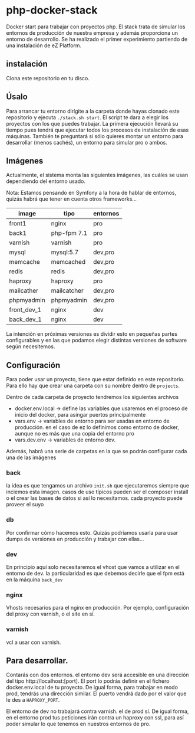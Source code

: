 # php-docker-stack

Docker start para trabajar con proyectos php. El stack trata de simular
los entornos de producción de nuestra empresa y además proporciona un 
entorno de desarrollo. Se ha realizado el primer experimiento partiendo
de una instalación de eZ Platform. 

## instalación
Clona este repositorio en tu disco. 

## Úsalo
Para arrancar tu entorno dirígite a la carpeta donde hayas clonado este repositorio
y ejecuta `./stack.sh start`. El script te dara a elegir los proyectos
con los que puedes trabajar. La primera ejecución llevará su tiempo pues 
tendrá que ejecutar todos los procesos de instalación de esas máquinas. 
También te preguntará si sólo quieres montar un entorno para desarrollar (menos cachés), un entorno para simular 
pro o ambos. 

## Imágenes
Actualmente, el sistema monta las siguientes imágenes, las cuáles se usan
dependiendo del entorno usado.

Nota: Estamos pensando en Symfony a la hora de hablar de entornos, quizás habrá que 
tener en cuenta otros frameworks...

| image  | tipo  | entornos  |
|---|---|---|
| front1 | nginx   | pro   |
| back1  | php-fpm 7.1  | pro  |
| varnish  | varnish  | pro  |
| mysql | mysql:5.7 | dev,pro |
| memcache | memcached | dev,pro |
| redis | redis | dev,pro |
| haproxy  | haproxy | pro |
| mailcather | mailcatcher | dev,pro |
| phpmyadmin | phpmyadmin | dev,pro |
| front_dev_1 | nginx | dev |
| back_dev_1 | nginx | dev |

La intención en próximas versiones es dividir esto en pequeñas partes configurables y en las que podamos
elegir distintas versiones de software según necesitemos.

## Configuración

Para poder usar un proyecto, tiene que estar definido en este repositorio. Para ello hay que crear una
carpeta con su nombre dentro de `projects`.

Dentro de cada carpeta de proyecto tendremos los siguientes archivos
* docker.env.local -> define las variables que usaremos en el proceso de inicio del docker, para asingar puertos principalmente
* vars.env -> variables de entorno para ser usadas en entorno de producción. en el caso de ez lo definimos como entorno de docker, aunque
no es más que una copia del entorno pro
* vars.dev.env -> variables de entorno dev. 

Además, habrá una serie de carpetas en la que se podrán configurar cada una de las imágenes

### back

la idea es que tengamos un archivo `init.sh` que ejecutaremos siempre que inciemos esta imagen. casos de uso
típicos pueden ser el composer install o el crear las bases de datos si así lo necesitamos. cada proyecto
puede proveer el suyo

### db
Por confirmar cómo hacemos esto. Quizás podríamos usarla para usar dumps de versiones en producción y trabajar con ellas...

### dev
En principio aquí solo necesitaremos el vhost que vamos a utilizar en el entorno de dev. la particularidad es que debemos
decirle que el fpm está en la máquina `back_dev`

### nginx
Vhosts necesarios para el nginx en producción. Por ejemplo, configuración del proxy con varnish, o el site en sí. 

### varnish
vcl a usar con varnish.

## Para desarrollar. 
Contarás con dos entornos. el entorno dev será accesible en una dirección del tipo http://localhost:[port]. El port 
lo podrás definir en el fichero docker.env.local de tu proyecto. De igual forma, para trabajar en modo  prod, tendrás
una dirección similar. El puerto vendrá dado por el valor que le des a `HAPROXY_PORT`.

El entorno de dev no trabajará contra varnish. el de prod sí. De igual forma, en el entorno prod tus peticiones irán
contra un haproxy con ssl, para así poder simular lo que tenemos en nuestros entornos de pro. 

